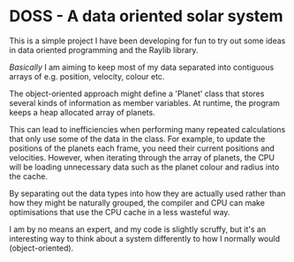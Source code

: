 # DOSS - A data oriented solar system

This is a simple project I have been developing for fun to try out some ideas in data oriented programming and the Raylib library.

*Basically* I am aiming to keep most of my data separated into contiguous arrays of e.g. position, velocity, colour etc.

The object-oriented approach might define a 'Planet' class that stores several kinds of information as member variables. At runtime, the program keeps a heap allocated array of planets.

This can lead to inefficiencies when performing many repeated calculations that only use some of the data in the class. For example, to update the positions of the planets each frame, you need their current positions and velocities. However, when iterating through the array of planets, the CPU will be loading unnecessary data such as the planet colour and radius into the cache.

By separating out the data types into how they are actually used rather than how they might be naturally grouped, the compiler and CPU can make optimisations that use the CPU cache in a less wasteful way.

I am by no means an expert, and my code is slightly scruffy, but it's an interesting way to think about a system differently to how I normally would (object-oriented).
